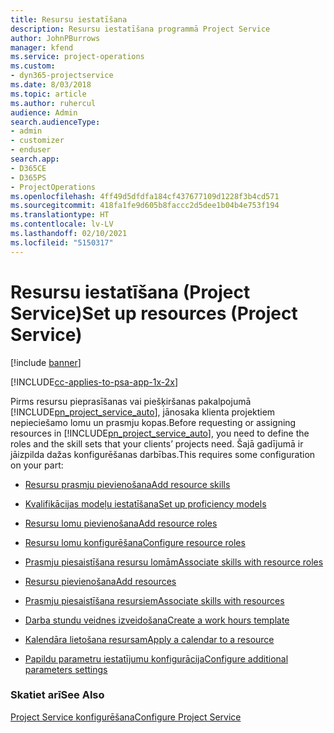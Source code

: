 ```yaml
---
title: Resursu iestatīšana
description: Resursu iestatīšana programmā Project Service
author: JohnPBurrows
manager: kfend
ms.service: project-operations
ms.custom:
- dyn365-projectservice
ms.date: 8/03/2018
ms.topic: article
ms.author: ruhercul
audience: Admin
search.audienceType:
- admin
- customizer
- enduser
search.app:
- D365CE
- D365PS
- ProjectOperations
ms.openlocfilehash: 4ff49d5dfdfa184cf437677109d1228f3b4cd571
ms.sourcegitcommit: 418fa1fe9d605b8faccc2d5dee1b04b4e753f194
ms.translationtype: HT
ms.contentlocale: lv-LV
ms.lasthandoff: 02/10/2021
ms.locfileid: "5150317"
---
```

# <a name="set-up-resources-project-service"></a><span data-ttu-id="b2b80-103">Resursu iestatīšana (Project Service)</span><span class="sxs-lookup"><span data-stu-id="b2b80-103">Set up resources (Project Service)</span></span>

[!include [banner](../includes/psa-now-project-operations.md)]

[!INCLUDE[cc-applies-to-psa-app-1x-2x](../includes/cc-applies-to-psa-app-1x-2x.md)]

<span data-ttu-id="b2b80-104">Pirms resursu pieprasīšanas vai piešķiršanas pakalpojumā [!INCLUDE[pn_project_service_auto](../includes/pn-project-service-auto.md)], jānosaka klienta projektiem nepieciešamo lomu un prasmju kopas.</span><span class="sxs-lookup"><span data-stu-id="b2b80-104">Before requesting or assigning resources in [!INCLUDE[pn_project_service_auto](../includes/pn-project-service-auto.md)], you need to define the roles and the skill sets that your clients’ projects need.</span></span> <span data-ttu-id="b2b80-105">Šajā gadījumā ir jāizpilda dažas konfigurēšanas darbības.</span><span class="sxs-lookup"><span data-stu-id="b2b80-105">This requires some configuration on your part:</span></span>  
  
-   [<span data-ttu-id="b2b80-106">Resursu prasmju pievienošana</span><span class="sxs-lookup"><span data-stu-id="b2b80-106">Add resource skills</span></span>](../psa/add-resource-skills.md)  
  
-   [<span data-ttu-id="b2b80-107">Kvalifikācijas modeļu iestatīšana</span><span class="sxs-lookup"><span data-stu-id="b2b80-107">Set up proficiency models</span></span>](../psa/set-up-proficiency-models.md)  
  
-   [<span data-ttu-id="b2b80-108">Resursu lomu pievienošana</span><span class="sxs-lookup"><span data-stu-id="b2b80-108">Add resource roles</span></span>](../psa/add-resource-roles.md)  
  
-   [<span data-ttu-id="b2b80-109">Resursu lomu konfigurēšana</span><span class="sxs-lookup"><span data-stu-id="b2b80-109">Configure resource roles</span></span>](../psa/configure-resource-roles.md)  
  
-   [<span data-ttu-id="b2b80-110">Prasmju piesaistīšana resursu lomām</span><span class="sxs-lookup"><span data-stu-id="b2b80-110">Associate skills with resource roles</span></span>](../psa/associate-skills-with-resource-roles.md)  
  
-   [<span data-ttu-id="b2b80-111">Resursu pievienošana</span><span class="sxs-lookup"><span data-stu-id="b2b80-111">Add resources</span></span>](../psa/add-resources.md)  
  
-   [<span data-ttu-id="b2b80-112">Prasmju piesaistīšana resursiem</span><span class="sxs-lookup"><span data-stu-id="b2b80-112">Associate skills with resources</span></span>](../psa/associate-skills-with-resources.md)  
  
-   [<span data-ttu-id="b2b80-113">Darba stundu veidnes izveidošana</span><span class="sxs-lookup"><span data-stu-id="b2b80-113">Create a work hours template</span></span>](../psa/create-work-hours-template.md)  
  
-   [<span data-ttu-id="b2b80-114">Kalendāra lietošana resursam</span><span class="sxs-lookup"><span data-stu-id="b2b80-114">Apply a calendar to a resource</span></span>](../psa/apply-calendar-resource.md)  
  
-   [<span data-ttu-id="b2b80-115">Papildu parametru iestatījumu konfigurācija</span><span class="sxs-lookup"><span data-stu-id="b2b80-115">Configure additional parameters settings</span></span>](../psa/configure-additional-parameters-settings.md)  
  
### <a name="see-also"></a><span data-ttu-id="b2b80-116">Skatiet arī</span><span class="sxs-lookup"><span data-stu-id="b2b80-116">See Also</span></span>  
 [<span data-ttu-id="b2b80-117">Project Service konfigurēšana</span><span class="sxs-lookup"><span data-stu-id="b2b80-117">Configure Project Service</span></span>](../psa/configure.md)
